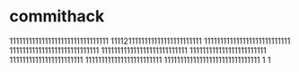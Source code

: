 # commithack
1111111111111111111111111111111
1111211111111111111111111111
111111111111111111111111111
1111111111111111111111111111
111111111111111111111111111
111111111111111111111111
11111111111111111111111
111111111111111111111111
111111111111111111111111111111
1
1
